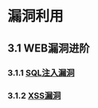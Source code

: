 #  漏洞利用

## 3.1 WEB漏洞进阶

### 3.1.1 [SQL注入漏洞](https://github.com/GhostWolfLab/APT-Individual-Combat-Guide/blob/main/Zh/%E7%AC%AC%E4%B8%89%E7%AB%A0/WEB%E6%BC%8F%E6%B4%9E%E8%BF%9B%E9%98%B6/SQL/SQL%E6%B3%A8%E5%85%A5%E6%BC%8F%E6%B4%9E.md)

### 3.1.2 [XSS漏洞](https://github.com/GhostWolfLab/APT-Individual-Combat-Guide/blob/main/Zh/%E7%AC%AC%E4%B8%89%E7%AB%A0/WEB%E6%BC%8F%E6%B4%9E%E8%BF%9B%E9%98%B6/XSS/XSS%E6%BC%8F%E6%B4%9E.md)
